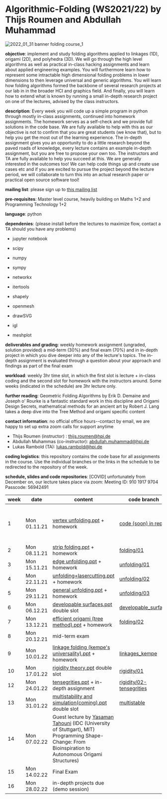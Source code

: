 # Algorithmic-Folding (WS2021/22) by Thijs Roumen and Abdullah Muhammad

![2022_01_31 banner folding course_1](https://user-images.githubusercontent.com/1307670/151854735-180ea79b-f2d6-4b9a-852b-8bfbd941158f.png)

**objective**: implement and study folding algorithms applied to linkages (1D), origami (2D), and polyhedra (3D). We will go through the high level algorithms as well as practical in-class hacking assignments and learn about applied engineering examples. You will furthermore learn how to represent some intractable high dimensional folding problems in lower dimensions to then leverage universal and generic algorithms. You will learn how folding algorithms formed the backbone of several research projects at our lab in in the broader HCI and graphics field. And finally, you will learn how to extend what is known by running a small in-depth research project on one of the lectures, advised by the class instructors.

**description**: Every week you will code up a simple program in python through mostly in-class assignments, continued into homework assignments. The homework serves as a self-check and we provide full solutions in the code base. We are fully available to help with this as our objective is not to confirm that you are great students (we know that), but to help you get the most out of the learning experience. The in-depth assignment gives you an opportunity to do a little research beyond the paved roads of knowledge, every lecture contains an example in-depth assignment, but you are free to propose your own too. The instructors and TA are fully available to help you succeed at this. We are generally interested in the outcomes too! We can help code things up and create use cases etc and if you are excited to pursue the project beyond the lecture period, we will collaborate to turn this into an actual research paper or practical open source software tool!

**mailing list**: please sign up to [this mailing list](https://myhpi.de/lists/p2EiNpHZWMBnltwycLTcw4kFapI01t8Rq49zRw49Q)

**pre-requisites**: Master level course, heavily building on Maths 1+2 and Programming Technology 1+2

**language**: python

**dependenies**: (please install before the lectures to maximize flow, contact a TA should you have any problems)
- jupyter notebook
- scipy
- numpy
- sympy
- networkx
- itertools
- shapely
- openmesh
- drawSVG

- igl
- meshplot

**deliverables and grading**: weekly homework assignment (ungraded, solution provided) a mid-term (30%) and final exam (70%) and in in-depth project in which you dive deeper into any of the lecture's topics. The in-depth assignment is evaluated through a question about your approach and findings as part of the final exam

**workload**: weekly 3hr time slot, in which the first slot is lecture + in-class coding and the second slot for homework with the instructors around. Some weeks (indicated in the schedule) are 3hr lecture only.

**further reading**: Geometric Folding Algorithms by Erik D. Demaine and Joseph o' Rourke is a fantastic standard work in this discipline and Origami Design Secrets, mathematical methods for an ancient art by Robert J. Lang takes a deep dive into the Tree Method and origami specific content

**contact information**: no official office hours--contact by email, we are happy to set up extra zoom calls for support anytime
- Thijs Roumen (instructor) : thijs.roumen@hpi.de
- Abdullah Muhammas (co-instructor): abdullah.muhammad@hpi.de
- Lukas Rambold (TA): lukas.rambold@hpi.de

**coding logistics**: this repository contains the code base for all assignments in the course. Use the individual branches or the links in the schedule to be redirected to the repository of the week.

**schedule, slides and code repositories**:
[COVID]
unfortunately from December on, our lecture takes place via zoom:
Meeting ID: 910 1917 9704
Passcode: 56942491

| week  | date |     content     |  code branch | notes |
|---|----------|---|--------|---|
| 1  | Mon 01.11.21 | [vertex unfolding.ppt](https://www.dropbox.com/s/aowysjp3rvkdwjm/05%20AF-Unfolding%20polyhedra%20%28vertex%29%20%28intro%20version%29.pptx?dl=0) + homework |  [code (soon) in repo](https://docs.google.com/document/d/1pCiY1Nrs-NpOeYKXIFngJyGDFIbKDWrsfiCv5-pspqY/edit)      | swap with lecture 2 again next year  |
| 2  | Mon 08.11.21 | [strip folding.ppt](https://www.dropbox.com/s/yfzdljgw7a90f00/16%20Algorithmic%20Folding%20%5B120min%5D.pptx?dl=0) + homework | [folding/01](https://github.com/HassoPlattnerInstituteHCI/Algorithmic-Folding/tree/Folding/01)   |   |
| 3  | Mon 15.11.21 | [edge unfolding.ppt](https://www.dropbox.com/s/5zli3li184w394l/13%20AF-Unfolding%20polyhedra%20%28120%20min%29.pptx?dl=0) + homework | [unfolding/01](https://github.com/HassoPlattnerInstituteHCI/Algorithmic-Folding/tree/Unfolding/01)   |   |
| 4  | Mon 22.11.21 | [unfolding+lasercutting.ppt](https://www.dropbox.com/s/uakfww4knxg0xfk/08%20AF-Unfolding%20polyhedra%20%28application%29%2873%20min%29.pptx?dl=0) + homework | [unfolding/02](https://github.com/HassoPlattnerInstituteHCI/Algorithmic-Folding/tree/Unfolding/02)   |   |
| 5  | Mon 29.11.21 | [general unfolding.ppt](https://www.dropbox.com/s/w6s583px4sn7wcg/05%20AF-Unfolding%20polyhedra%20%28general%29%20%2860%20min%29.pptx?dl=0) + homework | [unfolding/03](https://github.com/HassoPlattnerInstituteHCI/Algorithmic-Folding/tree/Unfolding/03)   |   |
| 6  | Mon 06.12.21 | [developable surfaces.ppt](https://www.dropbox.com/s/l9kp2feqclq5fu5/Ran%20Zhang-Developable%20surface%20modeling.pptx?dl=0) double slot | [developable_surface](https://github.com/HassoPlattnerInstituteHCI/Algorithmic-Folding/tree/developable_surface)   |   |
| 7  | Mon 13.12.21 | [efficient origami (tree method).ppt](https://www.dropbox.com/s/lgsazzs65ejmzfa/11%20AF-TreeMethod.pptx?dl=0) + homework  | [folding/02](https://github.com/HassoPlattnerInstituteHCI/Algorithmic-Folding/tree/Folding/02)   |   |
| 8  | Mon 20.12.21 | mid-term exam  |   |   |
| 9  | Mon 10.01.22 | [linkage folding (kempe's universality).ppt](https://www.dropbox.com/s/izky9yvkxipzzgc/16%20AF-Linkage%20Folding%20%20%5B150min%5D.pptx?dl=0) + homework | [linkages_kempe](https://github.com/HassoPlattnerInstituteHCI/Algorithmic-Folding/tree/linkages-kempe) |   |
| 10  | Mon 17.01.22 | [rigidity theory.ppt](https://www.dropbox.com/s/wmtjtmcobv97zpm/05%20AF-rigidity%20%5B180min%5D.pptx?dl=0) double slot | [rigidity/01](https://github.com/HassoPlattnerInstituteHCI/Algorithmic-Folding/tree/Rigidity/01)  |   |
| 12  | Mon 24.01.22 | [tensegrities.ppt](https://www.dropbox.com/s/ub4krn4sz2nffty/12%20AF-tensegrities.pptx?dl=0) + in-depth assignment | [rigidity/02-tensegrities](https://github.com/HassoPlattnerInstituteHCI/Algorithmic-Folding/tree/Rigidity/02-tensegrities)  |   |
| 13  | Mon 31.01.22 | [multistability and simulation(coming).ppt]() double slot | [multistable](https://github.com/HassoPlattnerInstituteHCI/Algorithmic-Folding/tree/multistable)  |  slides coming soon |
| 14  | Mon 07.02.22 | Guest lecture by [Yasaman Tahouni](https://www.yasamantahouni.com) (IDC (University of Stuttgart), MIT) Programming Shape-Change: From Bioinspiration to Autonomous Origami Structures) |   |   |
| 15  | Mon 14.02.22 | Final Exam  |   |   |
| 16  | Mon 28.02.22 | in-depth projects due (demo session)  |   |   |
